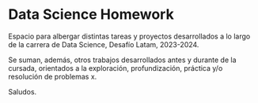 # Data Science Homework

Espacio para albergar distintas tareas y proyectos desarrollados a lo largo de la carrera de Data Science, Desafío Latam, 2023-2024.

Se suman, además, otros trabajos desarrollados antes y durante de la cursada, orientados a la exploración, profundización, práctica y/o resolución de problemas x.

Saludos.



